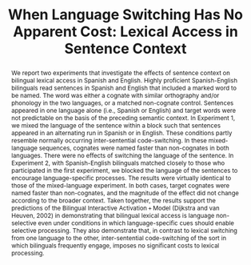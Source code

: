 ---
key: gulliferWhenLanguageSwitching2013
title: >-
    When Language Switching Has No Apparent Cost: Lexical Access in Sentence
    Context
year: 2013
authors:
    - family: Gullifer
      given: Jason W.
    - family: Kroll
      given: Judith F.
    - family: Dussias
      given: Paola E.
journal: 'Frontiers in Psychology'
abstract: >-
    We report two experiments that investigate the effects of sentence context
    on bilingual lexical access in Spanish and English. Highly proficient
    Spanish-English bilinguals read sentences in Spanish and English that
    included a marked word to be named. The word was either a cognate with
    similar orthography and/or phonology in the two languages, or a matched
    non-cognate control. Sentences appeared in one language alone (i.e., Spanish
    or English) and target words were not predictable on the basis of the
    preceding semantic context. In Experiment 1, we mixed the language of the
    sentence within a block such that sentences appeared in an alternating run
    in Spanish or in English. These conditions partly resemble normally
    occurring inter-sentential code-switching. In these mixed-language
    sequences, cognates were named faster than non-cognates in both languages.
    There were no effects of switching the language of the sentence. In
    Experiment 2, with Spanish-English bilinguals matched closely to those who
    participated in the first experiment, we blocked the language of the
    sentences to encourage language-specific processes. The results were
    virtually identical to those of the mixed-language experiment. In both
    cases, target cognates were named faster than non-cognates, and the
    magnitude of the effect did not change according to the broader context.
    Taken together, the results support the predictions of the Bilingual
    Interactive Activation + Model (Dijkstra and van Heuven, 2002) in
    demonstrating that bilingual lexical access is language non-selective even
    under conditions in which language-specific cues should enable selective
    processing. They also demonstrate that, in contrast to lexical switching
    from one language to the other, inter-sentential code-switching of the sort
    in which bilinguals frequently engage, imposes no significant costs to
    lexical processing.

journal_url: https://www.frontiersin.org/articles/10.3389/fpsyg.2013.00278/full
---